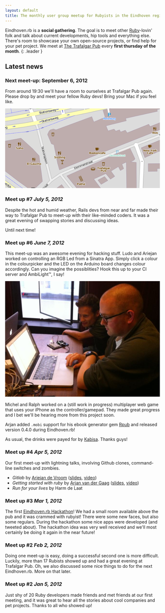 ```yaml
---
layout: default
title: The monthly user group meetup for Rubyists in the Eindhoven region
---
```


Eindhoven.rb is a **social gathering**. The goal is to meet other [Ruby][]-lovin' folk and talk about current developments, hip tools and everything else. There's room to showcase your own open-source projects, or find help for your pet project. We meet at [The Trafalgar Pub][map] every **first thursday of the month**.
{: .leader }

[Ruby]: http://ruby-lang.org
[map]: http://maps.google.com/maps?f=q&amp;source=embed&amp;hl=en&amp;geocode=&amp;q=The+Trafalgar+Pub,+Dommelstraat,+Eindhoven,+The+Netherlands&amp;aq=0&amp;oq=Trafal&amp;sll=51.44104,5.481051&amp;sspn=0.00848,0.014849&amp;t=h&amp;doflg=ptk&amp;ie=UTF8&amp;hq=The+Trafalgar+Pub,+Dommelstraat,+Eindhoven,+The+Netherlands&amp;ll=51.447214,5.482349&amp;spn=0.021397,0.051413&amp;z=14&amp;iwloc=A

## Latest news

### Next meet-up: September 6, 2012

From around 19:30 we'll have a room to ourselves at Trafalgar Pub again. Please drop by and meet your fellow Ruby devs! Bring your Mac if you feel like.

[![alt='trafalgar pub'](/images/trafalgar_map.png)](http://www.openstreetmap.org/?lat=51.441089&lon=5.481117&zoom=18&layers=M)

### Meet up #7 *July 5, 2012*

Despite the hot and humid weather, Rails devs from near and far made their way to Trafalgar Pub to meet-up with their like-minded coders. It was a great evening of swapping stories and discussing ideas.

Until next time!

### Meet up #6 *June 7, 2012*

This meet-up was an awesome evening for hacking stuff. Ludo and Ariejan worked on controlling an RGB Led from a Sinatra App. Simply click a colour in the colourpicker and the LED on the Arduino board changes colour accordingly. Can you imagine the possiblities? Hook this up to your CI server and AmbiLight™, I say!

![alt='Hacking Arduino with Ruby'](/images/photo-20120607-arduino.jpg)

Michel and Ralph worked on a (still work in progress) multiplayer web game that uses your iPhone as the controller/gamepad. They made great progress and I bet we'll be hearing more from this project soon.

Arjan added `.mobi` support for his ebook generator gem [Rpub] and released version 0.4.0 during Eindhoven.rb!

As usual, the drinks were payed for by [Kabisa]. Thanks guys!

[Rpub]: http://avdgaag.github.com/rpub/
[Kabisa]: http://kabisa.nl

### Meet up #4 *Apr 5, 2012*

Our first meet-up with lightning talks, involving Github clones, command-line switches and zombies.

* *Gitlab* by [Ariejan de Vroom][ariejan] ([slides][gitlab-slides], [video][gitlab-video])
* *Getting started with ruby* by [Arjan van der Gaag][arjan] ([slides][ruby-slides], [video][ruby-video])
* *Run for your lives* by Harm de Laat

[ariejan]: http://ariejan.net
[arjan]: http://arjanvandergaag.nl
[ruby-slides]: http://speakerdeck.com/u/avdgaag/p/getting-started-with-ruby
[gitlab-slides]: http://speakerdeck.com/u/ariejan/p/gitlab-eindhovenrb-lightning-talk
[ruby-video]: http://vimeo.com/eindhovenrb/getting-started-with-ruby
[gitlab-video]: http://vimeo.com/eindhovenrb/gitlab

### Meet up #3 *Mar 1, 2012*

The first [Eindhoven.rb Hackathon](2012-03-hackathon.html)! We had a small room available above the pub and it was crammed with rubyist! There were some new faces, but also some regulars. During the hackathon some nice apps were developed (and tweeted about). The hackathon idea was very well received and we'll most certainly be doing it again in the near future!

### Meet up #2 *Feb 2, 2012*

Doing one meet-up is easy, doing a successful second one is more difficult. Luckily, more than 17 Rubists showed up and had a great evening at Trafalgar Pub. Oh, we also discussed some nice things to do for the next Eindhoven.rb. More on that later.

### Meet up #2 *Jan 5, 2012*

Just shy of 20 Ruby developers made friends and met friends at our first meeting, and it was great to hear all the stories about cool companies and pet projects. Thanks to all who showed up!